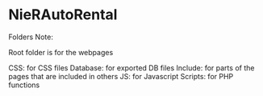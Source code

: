 # NieRAutoRental

Folders Note:

Root folder is for the webpages

CSS: for CSS files
Database: for exported DB files
Include: for parts of the pages that are included in others
JS: for Javascript
Scripts: for PHP functions
